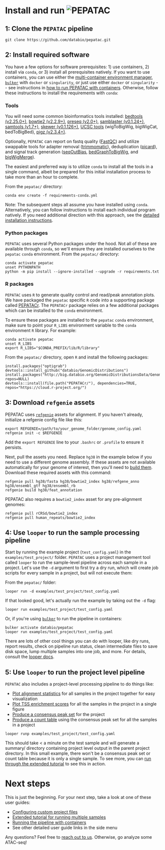 # Install and run <img src="../img/pepatac_logo_black.svg" alt="PEPATAC" class="img-fluid" style="max-height:35px; margin-top:-15px; margin-bottom:-10px">

## 1: Clone the `PEPATAC` pipeline

```
git clone https://github.com/databio/pepatac.git
```

## 2: Install required software

You have a few options for software prerequisites: 1) use containers, 2) install via `conda`, or 3) install all prerequisites natively. If you want to use containers, you can use either the [multi-container environment manager, `bulker`](https://bulker.databio.org/en/latest/) with `docker` or `singularity`, or just use either `docker` or `singularity` -- see instructions in [how to run PEPATAC with containers](run-container.md). Otherwise, follow these instructions to install the requirements with `conda`:

### Tools

You will need some common bioinformatics tools installed: [bedtools (v2.25.0+)](http://bedtools.readthedocs.io/en/latest/), [bowtie2 (v2.2.9+)](http://bowtie-bio.sourceforge.net/bowtie2/index.shtml), [preseq (v2.0+)](http://smithlabresearch.org/software/preseq/), [samblaster (v0.1.24+)](https://github.com/GregoryFaust/samblaster), [samtools (v1.7+)](http://www.htslib.org/), [skewer (v0.1.126+)](https://github.com/relipmoc/skewer), [UCSC tools](http://hgdownload.soe.ucsc.edu/admin/exe/) (wigToBigWig, bigWigCat, bedToBigBed), [pigz (v2.3.4+)](https://zlib.net/pigz/). 

Optionally, `PEPATAC` can report on fastq quality ([FastQC](https://www.bioinformatics.babraham.ac.uk/projects/download.html#fastqc)) and utilize swappable tools for adapter removal ([trimmomatic](http://www.usadellab.org/cms/?page=trimmomatic)), deduplication ([picard](https://broadinstitute.github.io/picard/)), and signal track generation ([seqOutBias](https://github.com/guertinlab/seqOutBias), [bedGraphToBigWig](http://hgdownload.soe.ucsc.edu/admin/exe/), and [bigWigMerge](http://hgdownload.soe.ucsc.edu/admin/exe/)).

The easiest and preferred way is to utilize `conda` to install all the tools in a single command, albeit be prepared for this initial installation process to take more than an hour to complete.

From the `pepatac/` directory:
```{bash}
conda env create -f requirements-conda.yml
```

Note: The subsequent steps all assume you have installed using `conda`.  Alternatively, you can follow instructions to install each individual program natively. If you need additional direction with this approach, see the [detailed installation instructions](detailed-install.md).

### Python packages

`PEPATAC` uses several Python packages under the hood. Not all of these are available through `conda`, so we'll ensure they are installed ourselves to the `pepatac` `conda` environment. From the `pepatac/` directory:

```{bash}
conda activate pepatac
unset PYTHONPATH
python -m pip install --ignore-installed --upgrade -r requirements.txt
```

### R packages

`PEPATAC` uses `R` to generate quality control and read/peak annotation plots. We have packaged the `pepatac` specific `R` code into a supporting package called [PEPATACr](https://github.com/databio/pepatac/tree/master/PEPATACr). The `PEPATACr` package relies on a few additional packages which can be installed to the `conda` environment.

To ensure these packages are installed to the `pepatac` `conda` environment, make sure to point your `R_LIBS` environment variable to the `conda` environment `R` library. For example:
```{bash}
conda activate pepatac
unset R_LIBS
export R_LIBS="$CONDA_PREFIX/lib/R/library"
```

From the `pepatac/` directory, open `R` and install the following packages:
```{R}
install.packages("optigrab")
devtools::install_github("databio/GenomicDistributions")
install.packages("http://big.databio.org/GenomicDistributionsData/GenomicDistributionsData_0.0.2.tar.gz", repos=NULL)
devtools::install(file.path("PEPATACr/"), dependencies=TRUE, repos="https://cloud.r-project.org/")
```

## 3: Download `refgenie` assets

PEPATAC uses [`refgenie`](http://refgenie.databio.org/) assets for alignment. If you haven't already, initialize a refgenie config file like this:

```console
export REFGENIE=/path/to/your_genome_folder/genome_config.yaml
refgenie init -c $REFGENIE
```

Add the `export REFGENIE` line to your `.bashrc` or `.profile` to ensure it persists. 

Next, pull the assets you need. Replace `hg38` in the example below if you need to use a different genome assembly. If these assets are not available automatically for your genome of interest, then you'll need to [build them](annotation.md). Download these required assets with this command:

```console
refgenie pull hg38/fasta hg38/bowtie2_index hg38/refgene_anno hg38/ensembl_gtf hg38/ensembl_rb
refgenie build hg38/feat_annotation
```

PEPATAC also requires a `bowtie2_index` asset for any pre-alignment genomes:

```console
refgenie pull rCRSd/bowtie2_index
refgenie pull human_repeats/bowtie2_index
```

## 4: Use `looper` to run the sample processing pipeline

Start by running the example project (`test_config.yaml`) in the `examples/test_project/` folder. `PEPATAC` uses a project management tool called `looper` to run the sample-level pipeline across each sample in a project. Let's use the `-d` argument to first try a dry run, which will create job scripts for every sample in a project, but will not execute them:

From the `pepatac/` folder:
```
looper run -d examples/test_project/test_config.yaml
```

If that looked good, let's actually run the example by taking out the `-d` flag:
```
looper run examples/test_project/test_config.yaml
```

Or, if you're using [`bulker`](https://bulker.databio.org/en/latest/) to run the pipeline in containers:

```
bulker activate databio/pepatac
looper run examples/test_project/test_config.yaml
```

There are lots of other cool things you can do with looper, like dry runs, report results, check on pipeline run status, clean intermediate files to save disk space, lump multiple samples into one job, and more. For details, consult the [looper docs](http://looper.databio.org/).

## 5: Use `looper` to run the project level pipeline

`PEPATAC` also includes a project-level processing pipeline to do things like:

 - [Plot alignment statistics](files/examples/gold/summary/gold_alignmentPercent.pdf) for all samples in the project together for easy visualization
 - [Plot TSS enrichment scores](files/examples/gold/summary/gold_TSSEnrichment.pdf) for all the samples in the project in a single figure
 - [Produce a consensus peak set](consensus_peaks.md) for the project
 - [Produce a count table](count_table.md) using the consensus peak set for all the samples in a project

`looper runp examples/test_project/test_config.yaml`

This should take < a minute on the test sample and will generate a summary/ directory containing project level output in the parent project directory. In this small example, there won't be a consensus peak set or count table because it is only a single sample. To see more, you can [run through the extended tutorial](tutorial.md) to see this in action.

# Next steps

This is just the beginning. For your next step, take a look at one of these user guides:

- [Configuring custom project files](peps.md)
- [Extended tutorial for running multiple samples](tutorial.md)
- [Running the pipeline with containers](run-container.md)
- See other detailed user guide links in the side menu

Any questions? Feel free to [reach out to us](contact.md). Otherwise, go analyze some ATAC-seq!

